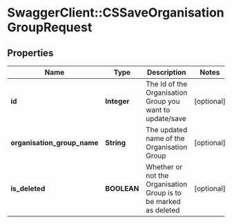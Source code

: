 # SwaggerClient::CSSaveOrganisationGroupRequest

## Properties
Name | Type | Description | Notes
------------ | ------------- | ------------- | -------------
**id** | **Integer** | The Id of the Organisation Group you want to update/save | [optional] 
**organisation_group_name** | **String** | The updated name of the Organisation Group | [optional] 
**is_deleted** | **BOOLEAN** | Whether or not the Organisation Group is to be marked as deleted | [optional] 


